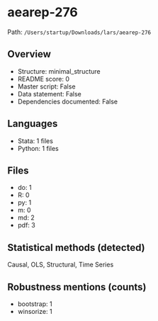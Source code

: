 # aearep-276

Path: `/Users/startup/Downloads/lars/aearep-276`

## Overview
- Structure: minimal_structure
- README score: 0
- Master script: False
- Data statement: False
- Dependencies documented: False

## Languages
- Stata: 1 files
- Python: 1 files

## Files
- do: 1
- R: 0
- py: 1
- m: 0
- md: 2
- pdf: 3

## Statistical methods (detected)
Causal, OLS, Structural, Time Series

## Robustness mentions (counts)
- bootstrap: 1
- winsorize: 1